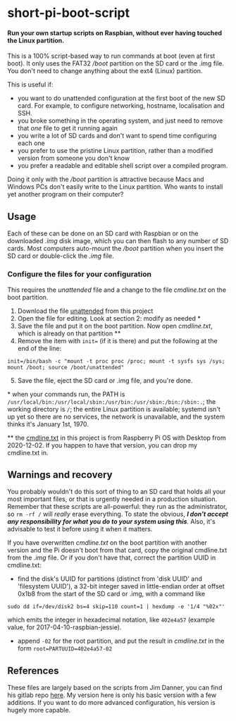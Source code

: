 # short-pi-boot-script

#### Run your own startup scripts on Raspbian, without ever having touched the Linux partition.

This is a 100% script-based way to run commands at boot (even at first boot). It only uses the FAT32 */boot* partition on the SD card or the .img file. You don't need to change anything about the ext4 (Linux) partition.

This is useful if:

* you want to do unattended configuration at the first boot of the new SD card. For example, to configure networking, hostname, localisation and SSH.
* you broke something in the operating system, and just need to remove that *one* file to get it running again
* you write a lot of SD cards and don't want to spend time configuring each one
* you prefer to use the pristine Linux partition, rather than a modified version from someone you don't know
* you prefer a readable and editable shell script over a compiled program.

Doing it only with the */boot* partition is attractive because Macs and Windows PCs don't easily write to the Linux partition. Who wants to install yet another program on their computer?

## Usage
Each of these can be done on an SD card with Raspbian or on the downloaded *.img* disk image, which you can then flash to any number of SD cards. Most computers auto-mount the */boot* partition when you insert the SD card or double-click the *.img* file.

### Configure the files for your configuration
This requires the *unattended* file and a change to the file *cmdline.txt* on the boot partition.

1. Download the file [unattended](./unattended) from this project
2. Open the file for editing. Look at section 2: modify as needed \*
3. Save the file and put it on the boot partition. Now open *cmdline.txt*, which is already on that partition \*\*
4. Remove the item with `init=` (if it is there) and put the following at the end of the line:
```
init=/bin/bash -c "mount -t proc proc /proc; mount -t sysfs sys /sys; mount /boot; source /boot/unattended"
```
5. Save the file, eject the SD card or .img file, and you're done.

\* when your commands run, the PATH is `/usr/local/bin:/usr/local/sbin:/usr/bin:/usr/sbin:/bin:/sbin:.`; the working directory is `/`; the entire Linux partition is available; systemd isn't up yet so there are no services, the network is unavailable, and the system thinks it's January 1st, 1970.

\*\* the [cmdline.txt](./cmdline.txt) in this project is from Raspberry Pi OS with Desktop from 2020-12-02. If you happen to have that version, you can drop my cmdline.txt in.

## Warnings and recovery
You probably wouldn't do this sort of thing to an SD card that holds all your most important files, or that is urgently needed in a production situation. Remember that these scripts are all-powerful: they run as the administrator, so `rm -rf /` will *really* erase everything. To state the obvious, ***I don't accept any responsibility for what you do to your system using this***. Also, it's advisable to test it before using it when it matters.

If you have overwritten *cmdline.txt* on the boot partition with another version and the Pi doesn't boot from that card, copy the original cmdline.txt from the *.img* file. Or if you don't have that, correct the partition UUID in cmdline.txt:

* find the disk's UUID for partitions (distinct from 'disk UUID' and 'filesystem UUID'), a 32-bit integer saved in little-endian order at offset 0x1b8 from the start of the SD card or .img, with a command like

```
sudo dd if=/dev/disk2 bs=4 skip=110 count=1 | hexdump -e '1/4 "%02x"'
```
which emits the integer in hexadecimal notation, like `402e4a57` (example value, for 2017-04-10-raspbian-jessie).

* append `-02` for the root partition, and put the result in *cmdline.txt* in the form `root=PARTUUID=402e4a57-02`

## References
These files are largely based on the scripts from Jim Danner, you can find his gitlab repo [here](https://gitlab.com/JimDanner/pi-boot-script). My version here is only his basic version with a few additions. If you want to do more advanced configuration, his version is hugely more capable.



